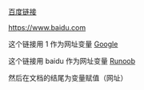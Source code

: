 <!-- 
    链接使用方法如下：
        [链接名称](链接地址)
    或者
        <链接地址>
-->

[百度链接](https://www.baidu.com)

<https://www.baidu.com>

<!-- 可以通过变量来设置一个链接，变量赋值在文档末尾进行 -->

这个链接用 1 作为网址变量 [Google][1]

这个链接用 baidu 作为网址变量 [Runoob][baidu]

然后在文档的结尾为变量赋值（网址）

[1]: http://www.google.com/
[baidu]: https://www.baidu.com/

